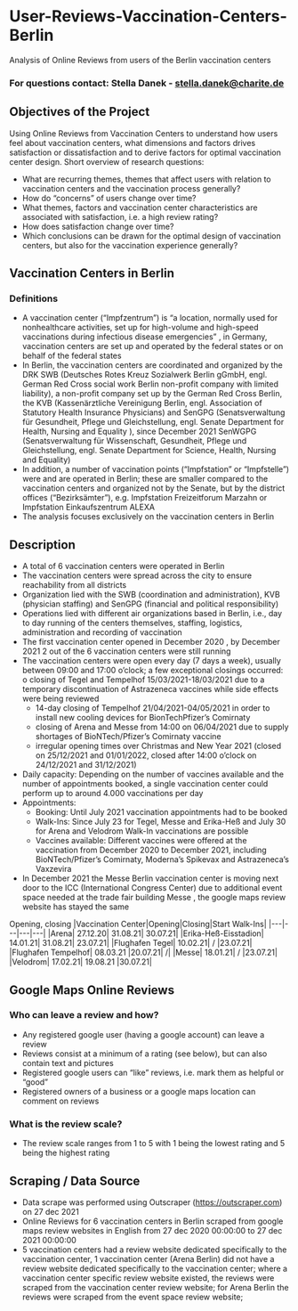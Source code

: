 # User-Reviews-Vaccination-Centers-Berlin
Analysis of Online Reviews from users of the Berlin vaccination centers
### For questions contact: Stella Danek - stella.danek@charite.de

## Objectives of the Project
Using Online Reviews from Vaccination Centers to understand how users feel about vaccination centers, what dimensions and factors drives satisfaction or dissatisfaction and to derive factors for optimal vaccination center design.
Short overview of research questions:
* What are recurring themes, themes that affect users with relation to vaccination centers and the vaccination process generally?
* How do “concerns” of users change over time?
* What themes, factors and vaccination center characteristics are associated with satisfaction, i.e. a high review rating?
* How does satisfaction change over time?
* Which conclusions can be drawn for the optimal design of vaccination centers, but also for the vaccination experience generally?

## Vaccination Centers in Berlin
### Definitions
* A vaccination center (“Impfzentrum”) is “a location, normally used for nonhealthcare activities, set up for high-volume and high-speed vaccinations during infectious disease emergencies” , in Germany, vaccination centers are set up and operated by the federal states or on behalf of the federal states 
* In Berlin, the vaccination centers are coordinated and organized by the DRK SWB (Deutsches Rotes Kreuz Sozialwerk Berlin gGmbH, engl. German Red Cross social work Berlin non-profit company with limited liability), a non-profit company set up by the German Red Cross Berlin, the KVB (Kassenärztliche Vereinigung Berlin, engl. Association of Statutory Health Insurance Physicians) and SenGPG (Senatsverwaltung für Gesundheit, Pflege und Gleichstellung, engl. Senate Department for Health, Nursing and Equality ), since December 2021 SenWGPG (Senatsverwaltung für Wissenschaft, Gesundheit, Pflege und Gleichstellung, engl. Senate Department for Science, Health, Nursing and Equality) 
* In addition, a number of vaccination points (“Impfstation” or “Impfstelle”) were and are operated in Berlin; these are smaller compared to the vaccination centers and organized not by the Senate, but by the district offices (“Bezirksämter”), e.g. Impfstation Freizeitforum Marzahn or Impfstation Einkaufszentrum ALEXA
* The analysis focuses exclusively on the vaccination centers in Berlin

## Description
* A total of 6 vaccination centers were operated in Berlin
* The vaccination centers were spread across the city to ensure reachability from all districts
* Organization lied with the SWB (coordination and administration), KVB (physician staffing) and SenGPG (financial and political responsibility)
* Operations lied with different air organizations based in Berlin, i.e., day to day running of the centers themselves, staffing, logistics, administration and recording of vaccination
* The first vaccination center opened in December 2020 , by December 2021 2 out of the 6 vaccination centers were still running
* The vaccination centers were open every day (7 days a week), usually between 09:00 and 17:00 o’clock; a few exceptional closings occurred:
o	closing of Tegel and Tempelhof 15/03/2021-18/03/2021 due to a temporary discontinuation of Astrazeneca vaccines while side effects were being reviewed 
  * 14-day closing of Tempelhof 21/04/2021-04/05/2021 in order to install new cooling devices for BionTechPfizer’s Comirnaty 
  * closing of Arena and Messe from 14:00 on 06/04/2021 due to supply shortages of BioNTech/Pfizer’s Comirnaty vaccine 
  * irregular opening times over Christmas and New Year 2021 (closed on 25/12/2021 and 01/01/2022, closed after 14:00 o’clock on 24/12/2021 and 31/12/2021)
* Daily capacity: Depending on the number of vaccines available and the number of appointments booked, a single vaccination center could perform up to around 4.000 vaccinations per day
* Appointments:
  * Booking: Until July 2021 vaccination appointments had to be booked
  * Walk-Ins: Since July 23 for Tegel, Messe and Erika-Heß and July 30 for Arena and Velodrom Walk-In vaccinations are possible
  * Vaccines available: Different vaccines were offered at the vaccination from December 2020 to December 2021, including BioNTech/Pfizer’s Comirnaty, Moderna’s Spikevax and Astrazeneca’s Vaxzevira
* In December 2021 the Messe Berlin vaccination center is moving next door to the ICC (International Congress Center) due to additional event space needed at the trade fair building Messe , the google maps review website has stayed the same


Opening, closing
|Vaccination Center|Opening|Closing|Start Walk-Ins|
|---|---|---|---|
|Arena| 	27.12.20|	31.08.21|	30.07.21|
|Erika-Heß-Eisstadion|	14.01.21|	31.08.21|	23.07.21|
|Flughafen Tegel|	10.02.21|	/	|23.07.21|
|Flughafen Tempelhof|	08.03.21	|20.07.21|	/|
|Messe|	18.01.21|	/	|23.07.21|
|Velodrom|	17.02.21|	19.08.21	|30.07.21|

## Google Maps Online Reviews

### Who can leave a review and how?
* Any registered google user (having a google account) can leave a review
* Reviews consist at a minimum of a rating (see below), but can also contain text and pictures
* Registered google users can “like” reviews, i.e. mark them as helpful or “good”
* Registered owners of a business or a google maps location can comment on reviews

### What is the review scale?
* The review scale ranges from 1 to 5 with 1 being the lowest rating and 5 being the highest rating

## Scraping / Data Source
* Data scrape was performed using Outscraper (https://outscraper.com) on 27 dec 2021
* Online Reviews for 6 vaccination centers in Berlin scraped from google maps review websites in English from 27 dec 2020 00:00:00 to 27 dec 2021 00:00:00
* 5 vaccination centers had a review website dedicated specifically to the vaccination center, 1 vaccination center (Arena Berlin) did not have a review website dedicated specifically to the vaccination center; where a vaccination center specific review website existed, the reviews were scraped from the vaccination center review website; for Arena Berlin the reviews were scraped from the event space review website; 
